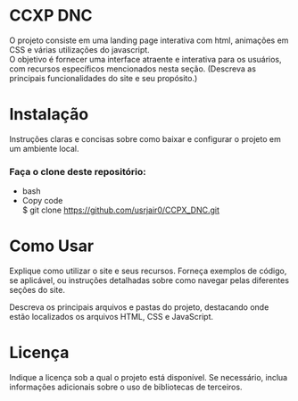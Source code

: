 # CCXP DNC 
O projeto consiste em uma landing page interativa com html, animações em CSS e várias utilizações do javascript. <br>
O objetivo é fornecer uma interface atraente e interativa para os usuários, com recursos específicos mencionados nesta seção.
(Descreva as principais funcionalidades do site e seu propósito.)

# Instalação
Instruções claras e concisas sobre como baixar e configurar o projeto em um ambiente local.

### Faça o clone deste repositório:
- bash <br>
- Copy code <br>
$ git clone https://github.com/usrjair0/CCPX_DNC.git

# Como Usar
Explique como utilizar o site e seus recursos. Forneça exemplos de código, se aplicável, ou instruções detalhadas sobre como navegar pelas diferentes seções do site.

Descreva os principais arquivos e pastas do projeto, destacando onde estão localizados os arquivos HTML, CSS e JavaScript.

# Licença
Indique a licença sob a qual o projeto está disponível. Se necessário, inclua informações adicionais sobre o uso de bibliotecas de terceiros.
